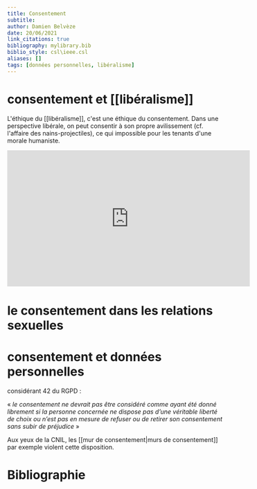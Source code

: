 ```yaml
---
title: Consentement
subtitle:
author: Damien Belvèze
date: 20/06/2021
link_citations: true
bibliography: mylibrary.bib
biblio_style: csl\ieee.csl
aliases: []
tags: [données personnelles, libéralisme]
---
```


# consentement et [[libéralisme]]

L'éthique du [[libéralisme]], c'est une éthique du consentement. Dans une perspective libérale, on peut consentir à son propre avilissement (cf. l'affaire des nains-projectiles), ce qui impossible pour les tenants d'une morale humaniste. 

<iframe width="560" height="315" src="https://www.youtube.com/embed/xMM8pw5p6Ms?start=820" title="YouTube video player" frameborder="0" allow="accelerometer; autoplay; clipboard-write; encrypted-media; gyroscope; picture-in-picture" allowfullscreen></iframe>


# le consentement dans les relations sexuelles



# consentement et données personnelles

considérant 42 du RGPD : 

« _le consentement ne devrait pas être considéré comme ayant été donné librement si la personne concernée ne dispose pas d’une véritable liberté de choix ou n’est pas en mesure de refuser ou de retirer son consentement sans subir de préjudice_ »

Aux yeux de la CNIL, les [[mur de consentement|murs de consentement]] par exemple violent cette disposition.






# Bibliographie
